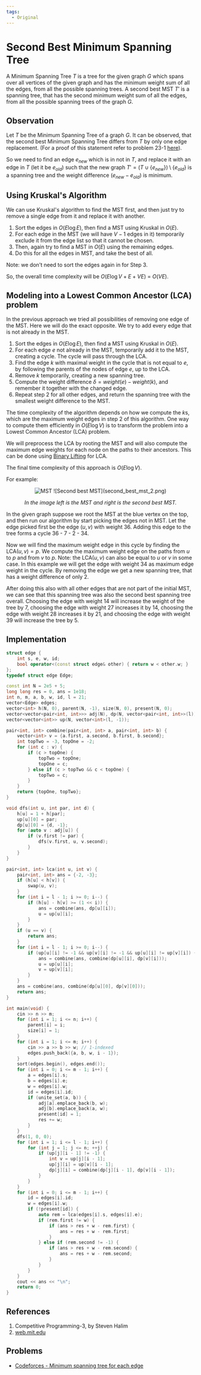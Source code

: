 ```yaml
---
tags:
  - Original
---
```


# Second Best Minimum Spanning Tree

A Minimum Spanning Tree $T$ is a tree for the given graph $G$ which spans over all vertices of the given graph and has the minimum weight sum of all the edges, from all the possible spanning trees.
A second best MST $T'$ is a spanning tree, that has the second minimum weight sum of all the edges, from all the possible spanning trees of the graph $G$.

## Observation

Let $T$ be the Minimum Spanning Tree of a graph $G$.
It can be observed, that the second best Minimum Spanning Tree differs from $T$ by only one edge replacement. (For a proof of this statement refer to problem 23-1 [here](http://www-bcf.usc.edu/~shanghua/teaching/Spring2010/public_html/files/HW2_Solutions_A.pdf)).

So we need to find an edge $e_{new}$ which is in not in $T$, and replace it with an edge in $T$ (let it be $e_{old}$) such that the new graph $T' = (T \cup \{e_{new}\}) \setminus \{e_{old}\}$ is a spanning tree and the weight difference ($e_{new} - e_{old}$) is minimum.


## Using Kruskal's Algorithm

We can use Kruskal's algorithm to find the MST first, and then just try to remove a single edge from it and replace it with another.

1. Sort the edges in $O(E \log E)$, then find a MST using Kruskal in $O(E)$.
2. For each edge in the MST (we will have $V-1$ edges in it) temporarily exclude it from the edge list so that it cannot be chosen.
3. Then, again try to find a MST in $O(E)$ using the remaining edges.
4. Do this for all the edges in MST, and take the best of all.

Note: we don’t need to sort the edges again in for Step 3.

So, the overall time complexity will be $O(E \log V + E + V E)$ = $O(V E)$.


## Modeling into a Lowest Common Ancestor (LCA) problem

In the previous approach we tried all possibilities of removing one edge of the MST.
Here we will do the exact opposite.
We try to add every edge that is not already in the MST.

1. Sort the edges in $O(E \log E)$, then find a MST using Kruskal in $O(E)$.
2. For each edge $e$ not already in the MST, temporarily add it to the MST, creating a cycle. The cycle will pass through the LCA.
3. Find the edge $k$ with maximal weight in the cycle that is not equal to $e$, by following the parents of the nodes of edge $e$, up to the LCA.
4. Remove $k$ temporarily, creating a new spanning tree.
5. Compute the weight difference $\delta = weight(e) - weight(k)$, and remember it together with the changed edge.
6. Repeat step 2 for all other edges, and return the spanning tree with the smallest weight difference to the MST.

The time complexity of the algorithm depends on how we compute the $k$s, which are the maximum weight edges in step 2 of this algorithm.
One way to compute them efficiently in $O(E \log V)$ is to transform the problem into a Lowest Common Ancestor (LCA) problem.

We will preprocess the LCA by rooting the MST and will also compute the maximum edge weights for each node on the paths to their ancestors. 
This can be done using [Binary Lifting](lca_binary_lifting.md) for LCA.

The final time complexity of this approach is $O(E \log V)$.

For example:

<div style="text-align: center;">
  <img src="second_best_mst_1.png" alt="MST">
  ![Second best MST](second_best_mst_2.png) <br>

*In the image left is the MST and right is the second best MST.*
</div>


In the given graph suppose we root the MST at the blue vertex on the top, and then run our algorithm by start picking the edges not in MST.
Let the edge picked first be the edge $(u, v)$ with weight 36.
Adding this edge to the tree forms a cycle 36 - 7 - 2 - 34.

Now we will find the maximum weight edge in this cycle by finding the $\text{LCA}(u, v) = p$.
We compute the maximum weight edge on the paths from $u$ to $p$ and from $v$ to $p$.
Note: the $\text{LCA}(u, v)$ can also be equal to $u$ or $v$ in some case.
In this example we will get the edge with weight 34 as maximum edge weight in the cycle.
By removing the edge we get a new spanning tree, that has a weight difference of only 2.

After doing this also with all other edges that are not part of the initial MST, we can see that this spanning tree was also the second best spanning tree overall.
Choosing the edge with weight 14 will increase the weight of the tree by 7, choosing the edge with weight 27 increases it by 14, choosing the edge with weight 28 increases it by 21, and choosing the edge with weight 39 will increase the tree by 5.

## Implementation
```cpp
struct edge {
    int s, e, w, id;
    bool operator<(const struct edge& other) { return w < other.w; }
};
typedef struct edge Edge;

const int N = 2e5 + 5;
long long res = 0, ans = 1e18;
int n, m, a, b, w, id, l = 21;
vector<Edge> edges;
vector<int> h(N, 0), parent(N, -1), size(N, 0), present(N, 0);
vector<vector<pair<int, int>>> adj(N), dp(N, vector<pair<int, int>>(l));
vector<vector<int>> up(N, vector<int>(l, -1));

pair<int, int> combine(pair<int, int> a, pair<int, int> b) {
    vector<int> v = {a.first, a.second, b.first, b.second};
    int topTwo = -3, topOne = -2;
    for (int c : v) {
        if (c > topOne) {
            topTwo = topOne;
            topOne = c;
        } else if (c > topTwo && c < topOne) {
            topTwo = c;
        }
    }
    return {topOne, topTwo};
}

void dfs(int u, int par, int d) {
    h[u] = 1 + h[par];
    up[u][0] = par;
    dp[u][0] = {d, -1};
    for (auto v : adj[u]) {
        if (v.first != par) {
            dfs(v.first, u, v.second);
        }
    }
}

pair<int, int> lca(int u, int v) {
    pair<int, int> ans = {-2, -3};
    if (h[u] < h[v]) {
        swap(u, v);
    }
    for (int i = l - 1; i >= 0; i--) {
        if (h[u] - h[v] >= (1 << i)) {
            ans = combine(ans, dp[u][i]);
            u = up[u][i];
        }
    }
    if (u == v) {
        return ans;
    }
    for (int i = l - 1; i >= 0; i--) {
        if (up[u][i] != -1 && up[v][i] != -1 && up[u][i] != up[v][i]) {
            ans = combine(ans, combine(dp[u][i], dp[v][i]));
            u = up[u][i];
            v = up[v][i];
        }
    }
    ans = combine(ans, combine(dp[u][0], dp[v][0]));
    return ans;
}

int main(void) {
    cin >> n >> m;
    for (int i = 1; i <= n; i++) {
        parent[i] = i;
        size[i] = 1;
    }
    for (int i = 1; i <= m; i++) {
        cin >> a >> b >> w; // 1-indexed
        edges.push_back({a, b, w, i - 1});
    }
    sort(edges.begin(), edges.end());
    for (int i = 0; i <= m - 1; i++) {
        a = edges[i].s;
        b = edges[i].e;
        w = edges[i].w;
        id = edges[i].id;
        if (unite_set(a, b)) { 
            adj[a].emplace_back(b, w);
            adj[b].emplace_back(a, w);
            present[id] = 1;
            res += w;
        }
    }
    dfs(1, 0, 0);
    for (int i = 1; i <= l - 1; i++) {
        for (int j = 1; j <= n; ++j) {
            if (up[j][i - 1] != -1) {
                int v = up[j][i - 1];
                up[j][i] = up[v][i - 1];
                dp[j][i] = combine(dp[j][i - 1], dp[v][i - 1]);
            }
        }
    }
    for (int i = 0; i <= m - 1; i++) {
        id = edges[i].id;
        w = edges[i].w;
        if (!present[id]) {
            auto rem = lca(edges[i].s, edges[i].e);
            if (rem.first != w) {
                if (ans > res + w - rem.first) {
                    ans = res + w - rem.first;
                }
            } else if (rem.second != -1) {
                if (ans > res + w - rem.second) {
                    ans = res + w - rem.second;
                }
            }
        }
    }
    cout << ans << "\n";
    return 0;
}
```

## References

1. Competitive Programming-3, by Steven Halim
2. [web.mit.edu](http://web.mit.edu/6.263/www/quiz1-f05-sol.pdf)

## Problems
* [Codeforces - Minimum spanning tree for each edge](https://codeforces.com/problemset/problem/609/E)
